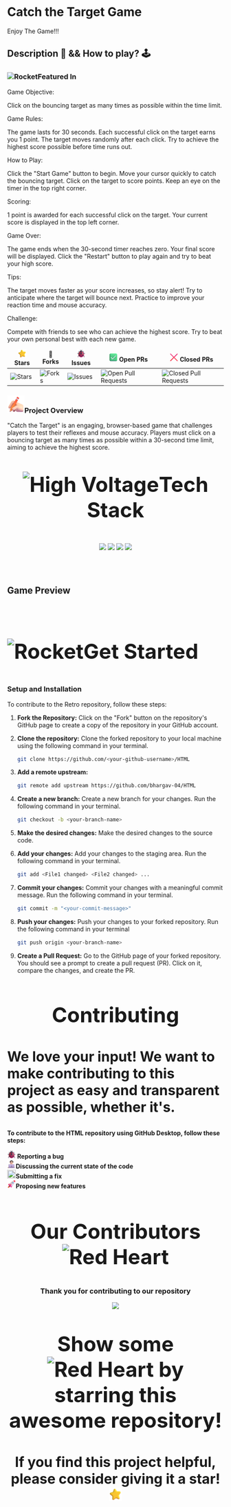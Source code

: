 # **Catch the Target Game** 
Enjoy The Game!!!
<br>


## **Description 📃** && **How to play? 🕹️** 
<h3> <img src="https://raw.githubusercontent.com/Tarikul-Islam-Anik/Animated-Fluent-Emojis/master/Emojis/Travel%20and%20places/Rocket.png" alt="Rocket" width="40" height="40" />Featured In</h3>


Game Objective:

Click on the bouncing target as many times as possible within the time limit.


Game Rules:

The game lasts for 30 seconds.
Each successful click on the target earns you 1 point.
The target moves randomly after each click.
Try to achieve the highest score possible before time runs out.


How to Play:

Click the "Start Game" button to begin.
Move your cursor quickly to catch the bouncing target.
Click on the target to score points.
Keep an eye on the timer in the top right corner.


Scoring:

1 point is awarded for each successful click on the target.
Your current score is displayed in the top left corner.


Game Over:

The game ends when the 30-second timer reaches zero.
Your final score will be displayed.
Click the "Restart" button to play again and try to beat your high score.


Tips:

The target moves faster as your score increases, so stay alert!
Try to anticipate where the target will bounce next.
Practice to improve your reaction time and mouse accuracy.


Challenge:

Compete with friends to see who can achieve the highest score.
Try to beat your own personal best with each new game.


<table align="center">
    <thead align="center">
        <tr border: 1px;>
            <td><b><img src="https://raw.githubusercontent.com/Tarikul-Islam-Anik/tarikul-islam-anik/main/assets/images/Star.png" width="20" height="20"> Stars</b></td>
            <td><b>🍴 Forks</b></td>
            <td><b><img src="https://raw.githubusercontent.com/Tarikul-Islam-Anik/tarikul-islam-anik/main/assets/images/Lady%20Beetle.png" width="20" height="20"> Issues</b></td>
            <td><b><img src="https://raw.githubusercontent.com/Tarikul-Islam-Anik/tarikul-islam-anik/main/assets/images/Check%20Mark%20Button.png" width="20" height="20"> Open PRs</b></td>
            <td><b><img src="https://raw.githubusercontent.com/Tarikul-Islam-Anik/tarikul-islam-anik/main/assets/images/Cross%20Mark.png" width="20" height="20"> Closed PRs</b></td>
        </tr>
     </thead>
    <tbody>
         <tr>
            <td><img alt="Stars" src="https://img.shields.io/github/stars/bhargav-04/HTML?style=flat&logo=github"/></td>
             <td><img alt="Forks" src="https://img.shields.io/github/forks/bhargav-04/HTML?style=flat&logo=github"/></td>
            <td><img alt="Issues" src="https://img.shields.io/github/issues/bhargav-04/HTML?style=flat&logo=github"/></td>
            <td><img alt="Open Pull Requests" src="https://img.shields.io/github/issues-pr/bhargav-04/HTML?style=flat&logo=github"/></td>
           <td><img alt="Closed Pull Requests" src="https://img.shields.io/github/issues-pr-closed/bhargav-04/HTML?style=flat&color=critical&logo=github"/></td>
        </tr>
    </tbody>
</table>
</div>

<h3><img src="https://raw.githubusercontent.com/Tarikul-Islam-Anik/tarikul-islam-anik/main/assets/images/Writing%20Hand%20Light%20Skin%20Tone.png" alt="Rocket" width="40" height="40" />Project Overview</h3>
<p style="font-family:var(--ff-philosopher);">"Catch the Target" is an engaging, browser-based game that challenges players to test their reflexes and mouse accuracy. Players must click on a bouncing target as many times as possible within a 30-second time limit, aiming to achieve the highest score.</p>

## <p style="font-family:var(--ff-philosopher);font-size:3rem;text-align:center;"><img src="https://raw.githubusercontent.com/Tarikul-Islam-Anik/Animated-Fluent-Emojis/master/Emojis/Travel%20and%20places/High%20Voltage.png" alt="High Voltage" width="40" height="40" />Tech Stack</p>
<center><a href="https://developer.mozilla.org/en-US/docs/Glossary/HTML5"><img src="https://img.shields.io/badge/HTML5-E34F26.svg?style=for-the-badge&logo=HTML5&logoColor=white"></a>
<a href="https://developer.mozilla.org/en-US/docs/Web/JavaScript"><img src="https://img.shields.io/badge/JavaScript-F7DF1E.svg?style=for-the-badge&logo=JavaScript&logoColor=black"></a>
<a href="https://getbootstrap.com/"><img src="https://img.shields.io/badge/React JS-7952B3.svg?style=for-the-badge&logo=React-JS&logoColor=black"></a>
<a href="https://developer.mozilla.org/en-US/docs/Web/CSS"><img src="https://img.shields.io/badge/CSS3-1572B6.svg?style=for-the-badge&logo=CSS3&logoColor=black"></a></center>

<br><br>

## Game Preview


<br><br>

## <p style="font-size:3rem;"><img src="https://raw.githubusercontent.com/Tarikul-Islam-Anik/Animated-Fluent-Emojis/master/Emojis/Travel%20and%20places/Rocket.png" alt="Rocket" width="40" height="40" />Get Started</p>

### Setup and Installation

<p style="font-family:var(--ff-philosopher);">To contribute to the Retro repository, follow these steps:</p>

1. **Fork the Repository:**
   Click on the "Fork" button on the repository's GitHub page to create a copy of the repository in your GitHub account.

2. **Clone the repository:**
   Clone the forked repository to your local machine using the following command in your terminal.
   ```bash
   git clone https://github.com/<your-github-username>/HTML
   ```
3. **Add a remote upstream:**
   ```bash
   git remote add upstream https://github.com/bhargav-04/HTML
   ```
4. **Create a new branch:**
   Create a new branch for your changes. Run the following command in your terminal.
   ```bash
   git checkout -b <your-branch-name>
   ```
5. **Make the desired changes:**
   Make the desired changes to the source code.

6. **Add your changes:**
   Add your changes to the staging area. Run the following command in your terminal.
   ```bash
   git add <File1 changed> <File2 changed> ...
   ```
7. **Commit your changes:**
   Commit your changes with a meaningful commit message. Run the following command in your terminal.
   ```bash
   git commit -m "<your-commit-message>"
   ```
8. **Push your changes:**
   Push your changes to your forked repository. Run the following command in your terminal
   ```bash
   git push origin <your-branch-name>
   ```
9. **Create a Pull Request:**
   Go to the GitHub page of your forked repository. You should see a prompt to create a pull request (PR). Click on it, compare the changes, and create the PR.
<br><br>



<p style="font-family:var(--ff-philosopher);font-size:3rem;text-align:center;"><b>Contributing

<p style="font-family:var(--ff-philosopher);font-size:2rem;">We love your input! We want to make contributing to this project as easy and transparent as possible, whether it's.

To contribute to the HTML repository using GitHub Desktop, follow these steps:

<img src="https://raw.githubusercontent.com/Tarikul-Islam-Anik/tarikul-islam-anik/main/assets/images/Lady%20Beetle.png" width="20" height="20"> Reporting a bug<br>
<img src="https://raw.githubusercontent.com/Tarikul-Islam-Anik/tarikul-islam-anik/main/assets/images/Man%20Technologist%20Light%20Skin%20Tone.png" width="20" height="20" >Discussing the current state of the code<br>
<img src="https://raw.githubusercontent.com/Tarikul-Islam-Anik/Animated-Fluent-Emojis/master/Emojis/Objects/Axe.png" width="20" height="20" >Submitting a fix<br>
<img src="https://raw.githubusercontent.com/Tarikul-Islam-Anik/tarikul-islam-anik/main/assets/images/Rocket.png" width="20" height="20" >Proposing new features

<div align="center">
  <h2 style="font-size:3rem;">Our Contributors <img src="https://raw.githubusercontent.com/Tarikul-Islam-Anik/Animated-Fluent-Emojis/master/Emojis/Smilies/Red%20Heart.png" alt="Red Heart" width="40" height="40" /></h2>
  <h3>Thank you for contributing to our repository</h3>

<a href="https://github.com/bhargav-04/HTML/graphs/contributors">
<img src="https://contributors-img.web.app/image?repo=bhargav-04/HTML"/>

  </a>

<p style="font-family:var(--ff-philosopher);font-size:3rem;"><b> Show some <img src="https://raw.githubusercontent.com/Tarikul-Islam-Anik/Animated-Fluent-Emojis/master/Emojis/Smilies/Red%20Heart.png" alt="Red Heart" width="40" height="40" /> by starring this awesome repository!

</div>
<center>
<h3 style="font-size:2rem;">
If you find this project helpful, please consider giving it a star! <img src="https://raw.githubusercontent.com/Tarikul-Islam-Anik/tarikul-islam-anik/main/assets/images/Star.png" width="30" height="30"></p>
</center>
